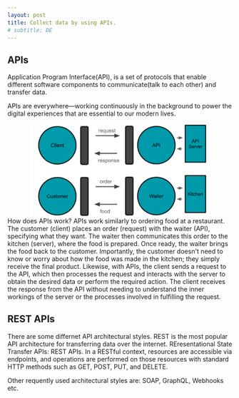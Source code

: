 ```yaml
---
layout: post
title: Collect data by using APIs.
# subtitle: DE
---
```


## APIs

Application Program Interface(API), is a set of protocols that enable different software components to communicate(talk to each other) and transfer data. 

APIs are everywhere—working continuously in the background to power the digital experiences that are essential to our modern lives.

<div align = "center">
<img src="/blogs/blog-images/apis.png" width = "400" alt="apis" align=center />
</div>
How does APIs work? APIs work similarly to ordering food at a restaurant. The customer (client) places an order (request) with the waiter (API), specifying what they want. The waiter then communicates this order to the kitchen (server), where the food is prepared. Once ready, the waiter brings the food back to the customer. Importantly, the customer doesn't need to know or worry about how the food was made in the kitchen; they simply receive the final product. Likewise, with APIs, the client sends a request to the API, which then processes the request and interacts with the server to obtain the desired data or perform the required action. The client receives the response from the API without needing to understand the inner workings of the server or the processes involved in fulfilling the request.

## REST APIs
There are some differnet API architectural styles. REST is the most popular API architecture for transferring data over the internet. REresentational State Transfer APIs: REST APIs. In a RESTful context, resources are accessible via endpoints, and operations are performed on those resources with standard HTTP methods such as GET, POST, PUT, and DELETE.

Other requently used architectural styles are: SOAP, GraphQL, Webhooks etc.



<!-- ### Reference
Coursera IBM [Python for Data Science, AI & Development](https://www.coursera.org/learn/python-for-applied-data-science-ai?specialization=applied-artifical-intelligence-ibm-watson-ai) -->
